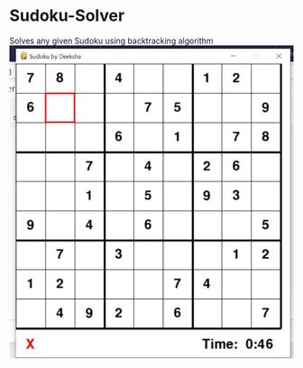 # Sudoku-Solver
Solves any given Sudoku using backtracking algorithm
<br>
<img src="https://github.com/keesh-14/Sudoku-Solver/blob/master/ScreenShot.jpeg">
